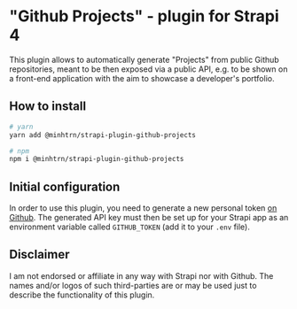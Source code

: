 # "Github Projects" - plugin for Strapi 4

This plugin allows to automatically generate "Projects" from public Github repositories, meant to be then exposed via a public API, e.g. to be shown on a front-end application with the aim to showcase a developer's portfolio.

## How to install

```bash
# yarn
yarn add @minhtrn/strapi-plugin-github-projects

# npm
npm i @minhtrn/strapi-plugin-github-projects
```

## Initial configuration

In order to use this plugin, you need to generate a new personal token [on Github](https://github.com/settings/tokens).
The generated API key must then be set up for your Strapi app as an environment variable called `GITHUB_TOKEN` (add it to your `.env` file).

## Disclaimer

I am not endorsed or affiliate in any way with Strapi nor with Github. The names and/or logos of such third-parties are or may be used just to describe the functionality of this plugin.
